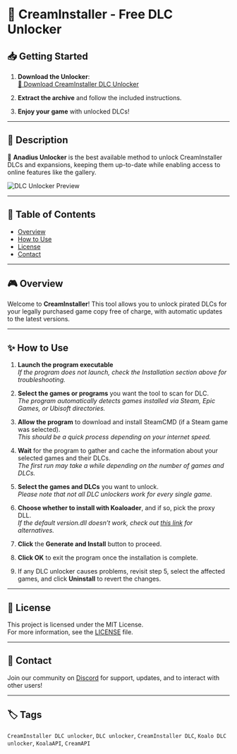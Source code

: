 # 🍃 CreamInstaller - Free DLC Unlocker

## 📥 Getting Started

1. **Download the Unlocker**:  
   [🔗 Download CreamInstaller DLC Unlocker](#)
   
2. **Extract the archive** and follow the included instructions.

3. **Enjoy your game** with unlocked DLCs!

---

## 📌 Description

🚀 **Anadius Unlocker** is the best available method to unlock CreamInstaller DLCs and expansions, keeping them up-to-date while enabling access to online features like the gallery.

![DLC Unlocker Preview](https://preview.redd.it/question-about-creaminstaller-v4-10-0-v0-2mcgp0xm6mac1.png?width=577&format=png&auto=webp&s=16d2f575db667e83e2151139378909cd0f4541a5)

---

## 📑 Table of Contents

- [Overview](#overview)
- [How to Use](#how-to-use)
- [License](#license)
- [Contact](#contact)

---

## 🎮 Overview

Welcome to **CreamInstaller**! This tool allows you to unlock pirated DLCs for your legally purchased game copy free of charge, with automatic updates to the latest versions.

---

## ✨ How to Use

1. **Launch the program executable**  
   *If the program does not launch, check the Installation section above for troubleshooting.*

2. **Select the games or programs** you want the tool to scan for DLC.  
   *The program automatically detects games installed via Steam, Epic Games, or Ubisoft directories.*

3. **Allow the program** to download and install SteamCMD (if a Steam game was selected).  
   *This should be a quick process depending on your internet speed.*

4. **Wait** for the program to gather and cache the information about your selected games and their DLCs.  
   *The first run may take a while depending on the number of games and DLCs.*

5. **Select the games and DLCs** you want to unlock.  
   *Please note that not all DLC unlockers work for every single game.*

6. **Choose whether to install with Koaloader**, and if so, pick the proxy DLL.  
   *If the default version.dll doesn’t work, check out [this link](https://forum.ubden.com.tr/konu/creaminstaller-auto-dlc-unlocker-installer-config-gen.1602/#google_vignette) for alternatives.*

7. **Click** the **Generate and Install** button to proceed.

8. **Click OK** to exit the program once the installation is complete.

9. If any DLC unlocker causes problems, revisit step 5, select the affected games, and click **Uninstall** to revert the changes.

---

## 🤝 License

This project is licensed under the MIT License.  
For more information, see the [LICENSE](LICENSE) file.

---

## 📢 Contact

Join our community on [Discord](https://discord.gg/creaminstaller) for support, updates, and to interact with other users!

---

## 🏷️ Tags

`CreamInstaller DLC unlocker`, `DLC unlocker`, `CreamInstaller DLC`, `Koalo DLC unlocker`, `KoalaAPI`, `CreamAPI`

